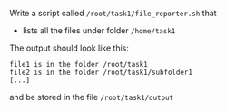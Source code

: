 Write a script called `/root/task1/file_reporter.sh` that

- lists all the files under folder `/home/task1`

The output should look like this:

```
file1 is in the folder /root/task1
file2 is in the folder /root/task1/subfolder1
[...]
```

and be stored in the file `/root/task1/output`


